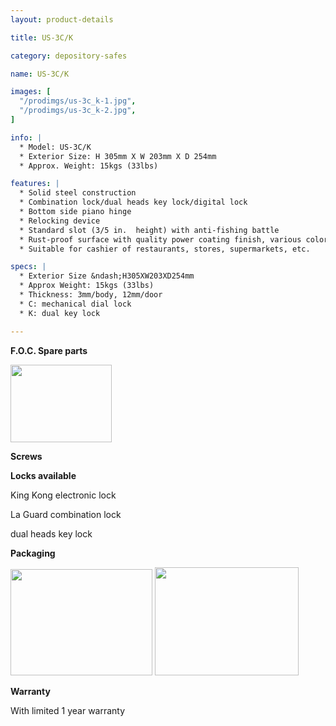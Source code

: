 ```yaml
---
layout: product-details

title: US-3C/K

category: depository-safes

name: US-3C/K

images: [
  "/prodimgs/us-3c_k-1.jpg",
  "/prodimgs/us-3c_k-2.jpg",
]

info: |
  * Model: US-3C/K
  * Exterior Size: H 305mm X W 203mm X D 254mm
  * Approx. Weight: 15kgs (33lbs)

features: |
  * Solid steel construction
  * Combination lock/dual heads key lock/digital lock
  * Bottom side piano hinge
  * Relocking device
  * Standard slot (3/5 in.  height) with anti-fishing battle
  * Rust-proof surface with quality power coating finish, various colors available
  * Suitable for cashier of restaurants, stores, supermarkets, etc.

specs: |
  * Exterior Size &ndash;H305XW203XD254mm
  * Approx Weight: 15kgs (33lbs)
  * Thickness: 3mm/body, 12mm/door
  * C: mechanical dial lock
  * K: dual key lock

---
```


**F.O.C. Spare parts**

<img alt="" src="{IMAGE_CDN}/us-3c_k-3.jpg" style="width: 162px; height: 124px;" />

**Screws**

**Locks available**

King Kong electronic lock

La Guard combination lock

dual heads key lock

**Packaging**

<img alt="" src="{IMAGE_CDN}/us-3c_k-4.jpg" style="width: 227px; height: 170px;" />

<img alt="" src="{IMAGE_CDN}/us-3c_k-5.jpg" style="width: 230px; height: 173px;" />

**Warranty**

With limited 1 year warranty
